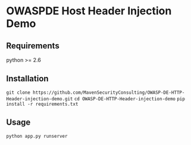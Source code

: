 OWASPDE Host Header Injection Demo
==================================

## Requirements

python >= 2.6

## Installation

`git clone https://github.com/MavenSecurityConsulting/OWASP-DE-HTTP-Header-injection-demo.git`
`cd OWASP-DE-HTTP-Header-injection-demo`
`pip install -r requirements.txt`

## Usage

`python app.py runserver`

